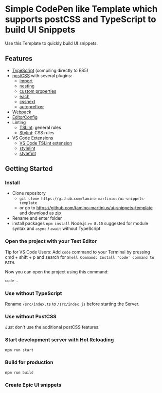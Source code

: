 # Simple CodePen like Template which supports postCSS and TypeScript to build UI Snippets

Use this Template to quickly build UI snippets.

## Features

- [TypeScript](https://www.typescriptlang.org) (compiling directly to ES5)
- [postCSS](http://postcss.org) with several plugins:
  - [import](https://github.com/postcss/postcss-import)
  - [nesting](https://www.npmjs.com/package/postcss-nesting)
  - [custom properties](https://github.com/postcss/postcss-custom-properties)
  - [each](https://github.com/outpunk/postcss-each)
  - [cssnext](https://github.com/MoOx/postcss-cssnext)
  - [autoprefixer](https://github.com/postcss/autoprefixer)
- [Webpack](https://webpack.js.org)
- [EditorConfig](http://editorconfig.org/)
- Linting
  - [TSLint](https://palantir.github.io/tslint): general rules
  - [Stylint](https://stylelint.io): CSS rules
- VS Code Extensions
  - [VS Code TSLint extension](https://marketplace.visualstudio.com/items?itemName=eg2.tslint)
  - [stylelint](https://marketplace.visualstudio.com/items?itemName=shinnn.stylelint)
  - [stylefmt](https://marketplace.visualstudio.com/items?itemName=mrmlnc.vscode-stylefmt)

## Getting Started

### Install

- Clone repository
  - `git clone https://github.com/tamino-martinius/ui-snippets-template`
  - or go to https://github.com/tamino-martinius/ui-snippets-template and download as zip
- Rename and enter folder
- install packages `npm install`
  Node.js `>= 8.10` suggested for module syntax and `async` / `await` without TypeScript

### Open the project with your Text Editor

Tip for VS Code Users:
Add `code` command to your Terminal by pressing cmd + shift + p and search for `Shell Command: Install 'code' command to PATH`.

Now you can open the project using this command:

```bash
code .
```

### Use without TypeScript

Rename `/src/index.ts` to `/src/index.js` before starting the Server.

### Use without PostCSS

Just don't use the additional postCSS features.

### Start development server with Hot Reloading

```bash
npm run start
```

### Build for production

```bash
npm run build
```

### Create Epic UI snippets
